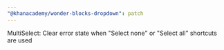 ```yaml
---
"@khanacademy/wonder-blocks-dropdown": patch
---
```


MultiSelect: Clear error state when "Select none" or "Select all" shortcuts are used
